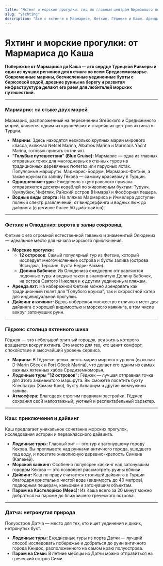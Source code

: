 ```yaml
---
title: "Яхтинг и морские прогулки: гид по главным центрам Бирюзового побережья"
slug: "yachting"
description: "Все о яхтинге в Мармарисе, Фетхие, Гёджеке и Каше. Аренда яхты, 'Голубые круизы', однодневные туры, лучшие марины и самые красивые бухты для вашего морского путешествия."
---
```


# Яхтинг и морские прогулки: от Мармариса до Каша

**Побережье от Мармариса до Каша — это сердце Турецкой Ривьеры и один из лучших регионов для яхтинга во всем Средиземноморье. Современные марины, бесчисленные уединенные бухты с бирюзовой водой, древние руины на берегу и развитая инфраструктура делают его раем для любителей морских путешествий.**

---

### Мармарис: на стыке двух морей

Мармарис, расположенный на пересечении Эгейского и Средиземного морей, является одним из крупнейших и старейших центров яхтинга в Турции.

-   **Марины:** Здесь находятся несколько крупных марин мирового класса, включая Netsel Marina, Albatros Marina и Marmaris Yacht Marina, готовых принять сотни яхт.
-   **"Голубые путешествия" (Blue Cruise):** Мармарис — одна из главных отправных точек для многодневных яхтенных туров на традиционных деревянных гюлетах или парусных яхтах. Популярные маршруты: Мармарис-Бодрум, Мармарис-Фетхие, а также круизы по заливу Гёкова — самому красивому в Турции.
-   **Однодневные туры:** Ежедневно с центрального причала отправляются десятки кораблей по живописным бухтам: Турунч, Кумлубюк, Чифтлик, Райский остров (Нимара) и Фосфорная пещера.
-   **Водные виды спорта:** На пляжах Мармариса и Ичмелера доступен полный спектр развлечений: от виндсерфинга и водных лыж до дайвинга (в регионе более 50 дайв-сайтов).

---

### Фетхие и Олюдениз: ворота в залив сокровищ

Фетхие с его огромной естественной гаванью и знаменитый Олюдениз — идеальное место для начала морского приключения.

-   **Морские прогулки:**
    -   **12 островов:** Самый популярный тур из Фетхие, который исследует многочисленные острова и бухты залива (острова Яссыджа, Терсане, бухта Бедри-Рахми).
    -   **Долина Бабочек:** Из Олюдениза ежедневно отправляются лодочные туры и водные такси в знаменитую Долину Бабочек, на остров Святого Николая и к другим уединенным пляжам.
-   **Аренда яхт:** На набережной Фетхие можно арендовать как традиционный гюлет для "Голубого круиза", так и скоростной катер для индивидуальной прогулки.
-   **Дайвинг и каякинг:** Вдоль побережья множество отличных мест для дайвинга с хорошей видимостью и морского каякинга, в том числе вокруг затонувших руин.

---

### Гёджек: столица яхтенного шика

Гёджек — это небольшой элитный городок, вся жизнь которого вращается вокруг яхтинга. Это место для тех, кто ценит комфорт, спокойствие и высочайший уровень сервиса.

-   **Марины:** В Гёджеке целых шесть марин мирового уровня (включая D-Marin Göcek и Port Göcek Marina), что делает его одним из самых важных яхтенных хабов Средиземноморья.
-   **Лодочные туры "12 островов":** Гёджек — лучшая отправная точка для этого знаменитого маршрута. Вы сможете посетить бухту Клеопатры (Хамам-Кою), бухту Аквариум и другие жемчужины залива.
-   **Атмосфера:** Благодаря строгим правилам застройки, Гёджек сохранил свой малоэтажный, уютный и респектабельный характер.

---

### Каш: приключения и дайвинг

Каш предлагает уникальное сочетание морских прогулок, исследования истории и первоклассного дайвинга.

-   **Лодочные туры:** Главный хит — это тур к затонувшему городу Кекова. Вы проплывете над руинами античного города, ушедшего под воду, и посетите живописную деревню-крепость Симена (Калекёй).
-   **Морской каякинг:** Особенно популярен каякинг над затонувшим городом Кекова — это позволяет рассмотреть руины вблизи.
-   **Дайвинг:** Каш по праву считается столицей дайвинга в Турции благодаря кристально чистой воде (видимость до 40 метров), подводным пещерам, каньонам и затонувшим объектам.
-   **Паром на Кастелоризо (Меис):** Из Каша всего за 20 минут можно добраться на пароме до ближайшего греческого острова.

---

### Датча: нетронутая природа

Полуостров Датча — место для тех, кто ищет уединения и диких, нетронутых бухт.

-   **Лодочные туры:** Ежедневные туры из порта Датчи — лучший способ исследовать побережье и добраться до руин античного города Книдос, расположенного на самом краю полуострова.
-   **Паром на Сими:** В летние месяцы из Датчи можно отправиться на греческий остров Сими. 